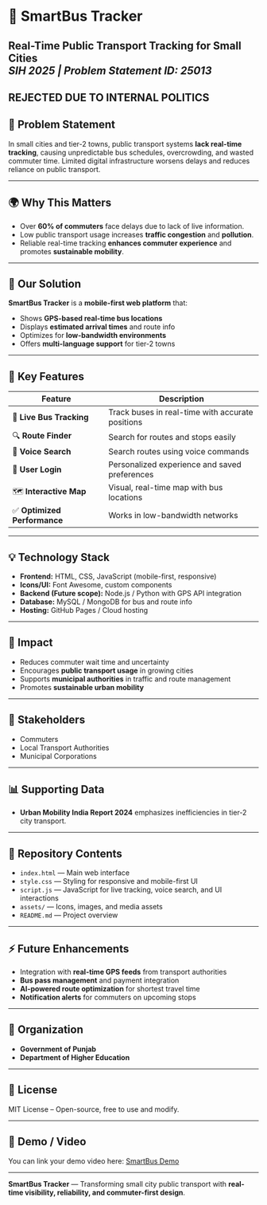 # 🚌 SmartBus Tracker
**Real-Time Public Transport Tracking for Small Cities**  
*SIH 2025 | Problem Statement ID: 25013*
---
**REJECTED DUE TO INTERNAL POLITICS**
---

## 📖 Problem Statement
In small cities and tier-2 towns, public transport systems **lack real-time tracking**, causing unpredictable bus schedules, overcrowding, and wasted commuter time. Limited digital infrastructure worsens delays and reduces reliance on public transport.

---

## 🌍 Why This Matters
- Over **60% of commuters** face delays due to lack of live information.  
- Low public transport usage increases **traffic congestion** and **pollution**.  
- Reliable real-time tracking **enhances commuter experience** and promotes **sustainable mobility**.

---

## 🎯 Our Solution
**SmartBus Tracker** is a **mobile-first web platform** that:  
- Shows **GPS-based real-time bus locations**  
- Displays **estimated arrival times** and route info  
- Optimizes for **low-bandwidth environments**  
- Offers **multi-language support** for tier-2 towns  

---

## 🚀 Key Features
| Feature | Description |
|---------|-------------|
| 📍 **Live Bus Tracking** | Track buses in real-time with accurate positions |
| 🔍 **Route Finder** | Search for routes and stops easily |
| 🎤 **Voice Search** | Search routes using voice commands |
| 👤 **User Login** | Personalized experience and saved preferences |
| 🗺️ **Interactive Map** | Visual, real-time map with bus locations |
| ✅ **Optimized Performance** | Works in low-bandwidth networks |

---

## 💡 Technology Stack
- **Frontend:** HTML, CSS, JavaScript (mobile-first, responsive)  
- **Icons/UI:** Font Awesome, custom components  
- **Backend (Future scope):** Node.js / Python with GPS API integration  
- **Database:** MySQL / MongoDB for bus and route info  
- **Hosting:** GitHub Pages / Cloud hosting  

---

## 🎯 Impact
- Reduces commuter wait time and uncertainty  
- Encourages **public transport usage** in growing cities  
- Supports **municipal authorities** in traffic and route management  
- Promotes **sustainable urban mobility**  

---

## 👥 Stakeholders
- Commuters  
- Local Transport Authorities  
- Municipal Corporations  

---

## 📊 Supporting Data
- **Urban Mobility India Report 2024** emphasizes inefficiencies in tier-2 city transport.  

---

## 📂 Repository Contents
- `index.html` — Main web interface  
- `style.css` — Styling for responsive and mobile-first UI  
- `script.js` — JavaScript for live tracking, voice search, and UI interactions  
- `assets/` — Icons, images, and media assets  
- `README.md` — Project overview  

---

## ⚡ Future Enhancements
- Integration with **real-time GPS feeds** from transport authorities  
- **Bus pass management** and payment integration  
- **AI-powered route optimization** for shortest travel time  
- **Notification alerts** for commuters on upcoming stops  

---

## 🏢 Organization
- **Government of Punjab**  
- **Department of Higher Education**  

---

## 📜 License
MIT License – Open-source, free to use and modify.  

---

## 🎯 Demo / Video
You can link your demo video here: [SmartBus Demo](YOUR_YOUTUBE_LINK)  

---

**SmartBus Tracker** — Transforming small city public transport with **real-time visibility, reliability, and commuter-first design**.
